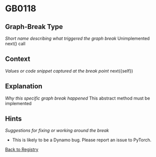 # GB0118

## Graph-Break Type
*Short name describing what triggered the graph break*
Unimplemented next() call

## Context
*Values or code snippet captured at the break point*
next({self})

## Explanation
*Why this specific graph break happened*
This abstract method must be implemented

## Hints
*Suggestions for fixing or working around the break*
- This is likely to be a Dynamo bug. Please report an issue to PyTorch.



[Back to Registry](../index.md)
